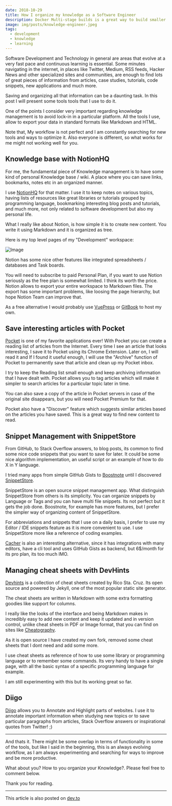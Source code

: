 ```yaml
---
date: 2018-10-29
title: How I organize my knowledge as a Software Engineer
description: Docker Multi-stage builds is a great way to build smaller Docker images optimized for production use without having things like build tools in the final image. But what about development? You might need these build tools. In this article I will show you how you can have the best of both worlds with the same Dockerfile and Multi-stage builds.
image: img/posts/knowledge-engineer.jpeg
tags:
  - development
  - knowledge
  - learning
---
```


Software Development and Technology in general are areas that evolve at a very fast pace and continuous learning is essential.
Some minutes navigating in the internet, in places like Twitter, Medium, RSS feeds, Hacker News and other specialized sites and communities, are enough to find lots of great pieces of information from articles, case studies, tutorials, code snippets, new applications and much more.

Saving and organizing all that information can be a daunting task. In this post I will present some tools tools that I use to do it.

One of the points I consider very important regarding knowledge management is to avoid lock-in in a particular platform. All the tools I use, allow to export your data in standard formats like Markdown and HTML.

Note that, My workflow is not perfect and I am constantly searching for new tools and ways to optimize it. Also everyone is different, so what works for me might not working well for you.

## Knowledge base with NotionHQ

For me, the fundamental piece of Knowledge management is to have some kind of personal Knowledge base / wiki. A place where you can save links, bookmarks, notes etc in an organized manner.

I use [NotionHQ](https://www.notion.so/) for that matter. I use it to keep notes on various topics, having lists of resources like great libraries or tutorials grouped by programming language, bookmarking interesting blog posts and tutorials, and much more, not only related to software development but also my personal life.

What I really like about Notion, is how simple it is to create new content. You write it using Markdown and it is organized as tree.

Here is my top level pages of my "Development" workspace:

![Image](http://i.imgur.com/kRnuvMV.png)

Notion has some nice other features like integrated spreadsheets / databases and Task boards.

You will need to subscribe to paid Personal Plan, if you want to use Notion seriously as the free plan is somewhat limited. I think its worth the price. Notion allows to export your entire workspace to Markdown files. The export has some important problems, like loosing the page hierarchy, but hope Notion Team can improve that.

As a free alternative I would probably use [VuePress](https://vuepress.vuejs.org/) or [GitBook](https://www.gitbook.com/?t=1) to host my own.

## Save interesting articles with Pocket

[Pocket](https://getpocket.com) is one of my favorite applications ever! With Pocket you can create a reading list of articles from the Internet.
Every time I see an article that looks interesting, I save it to Pocket using its Chrome Extension. Later on, I will read it and If I found it useful enough, I will use the "Archive" function of Pocket to permanently save that article and clean up my Pocket inbox.

I try to keep the Reading list small enough and keep archiving information that I have dealt with. Pocket allows you to tag articles which will make it simpler to search articles for a particular topic later in time.

You can also save a copy of the article in Pocket servers in case of the original site disappears, but you will need Pocket Premium for that.

Pocket also have a "Discover" feature which suggests similar articles based on the articles you have saved. This is a great way to find new content to read.

## Snippet Management with SnippetStore

From GitHub, to Stack Overflow answers, to blog posts, its common to find some nice code snippets that you want to save for later. It could be some nice algorithm implementation, an useful script or an example of how to do X in Y language.

I tried many apps from simple GitHub Gists to [Boostnote](https://boostnote.io/) until I discovered [SnippetStore](https://github.com/ZeroX-DG/SnippetStore).

SnippetStore is an open source snippet management app. What distinguish SnippetStore from others is its simplicity. You can organize snippets by Language or Tags and you can have multi file snippets. Its not perfect but it gets the job done. Boostnote, for example has more features, but I prefer the simpler way of organizing content of SnippetStore.

For abbreviations and snippets that I use on a daily basis, I prefer to use my Editor / IDE snippets feature as it is more convenient to use. I use SnippetStore more like a reference of coding examples.

[Cacher](https://www.cacher.io/) is also an interesting alternative, since it has integrations with many editors, have a cli tool and uses GitHub Gists as backend, but 6\$/month for its pro plan, its too much IMO.

## Managing cheat sheets with DevHints

[Devhints](https://devhints.io/) is a collection of cheat sheets created by Rico Sta. Cruz. Its open source and powered by Jekyll, one of the most popular static site generator.

The cheat sheets are written in Markdown with some extra formatting goodies like support for columns.

I really like the looks of the interface and being Markdown makes in incredibly easy to add new content and keep it updated and in version control, unlike cheat sheets in PDF or Image format, that you can find on sites like [Cheatography](https://cheatography.com).

As it is open source I have created my own fork, removed some cheat sheets that I dont need and add some more.

I use cheat sheets as reference of how to use some library or programming language or to remember some commands. Its very handy to have a single page, with all the basic syntax of a specific programming language for example.

I am still experimenting with this but its working great so far.

## Diigo

[Diigo](https://www.diigo.com/index) allows you to Annotate and Highlight parts of websites. I use it to annotate important information when studying new topics or to save particular paragraphs from articles, Stack Overflow answers or inspirational quotes from Twitter! ;)

---

And thats it. There might be some overlap in terms of functionality in some of the tools, but like I said in the beginning, this is an always evolving workflow, as I am always experimenting and searching for ways to improve and be more productive.

What about you? How to you organize your Knowledge?. Please feel free to comment below.

Thank you for reading.

---

This article is also posted on [dev.to](https://dev.to/brpaz/using-docker-multi-stage-builds-during-development-35bc)
